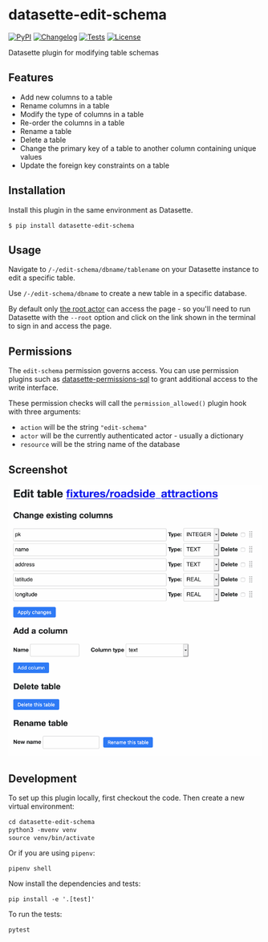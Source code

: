 # datasette-edit-schema

[![PyPI](https://img.shields.io/pypi/v/datasette-edit-schema.svg)](https://pypi.org/project/datasette-edit-schema/)
[![Changelog](https://img.shields.io/github/v/release/simonw/datasette-edit-schema?include_prereleases&label=changelog)](https://github.com/simonw/datasette-edit-schema/releases)
[![Tests](https://github.com/simonw/datasette-edit-schema/workflows/Test/badge.svg)](https://github.com/simonw/datasette-edit-schema/actions?query=workflow%3ATest)
[![License](https://img.shields.io/badge/license-Apache%202.0-blue.svg)](https://github.com/simonw/datasette-edit-schema/blob/master/LICENSE)

Datasette plugin for modifying table schemas

## Features

* Add new columns to a table
* Rename columns in a table
* Modify the type of columns in a table
* Re-order the columns in a table
* Rename a table
* Delete a table
* Change the primary key of a table to another column containing unique values
* Update the foreign key constraints on a table

## Installation

Install this plugin in the same environment as Datasette.

    $ pip install datasette-edit-schema

## Usage

Navigate to `/-/edit-schema/dbname/tablename` on your Datasette instance to edit a specific table.

Use `/-/edit-schema/dbname` to create a new table in a specific database.

By default only [the root actor](https://datasette.readthedocs.io/en/stable/authentication.html#using-the-root-actor) can access the page - so you'll need to run Datasette with the `--root` option and click on the link shown in the terminal to sign in and access the page.

## Permissions

The `edit-schema` permission governs access. You can use permission plugins such as [datasette-permissions-sql](https://github.com/simonw/datasette-permissions-sql) to grant additional access to the write interface.

These permission checks will call the `permission_allowed()` plugin hook with three arguments:

- `action` will be the string `"edit-schema"`
- `actor` will be the currently authenticated actor - usually a dictionary
- `resource` will be the string name of the database

## Screenshot

![datasette-edit-schema interface](https://raw.githubusercontent.com/simonw/datasette-edit-schema/main/datasette-edit-schema.png)

## Development

To set up this plugin locally, first checkout the code. Then create a new virtual environment:

    cd datasette-edit-schema
    python3 -mvenv venv
    source venv/bin/activate

Or if you are using `pipenv`:

    pipenv shell

Now install the dependencies and tests:

    pip install -e '.[test]'

To run the tests:

    pytest
